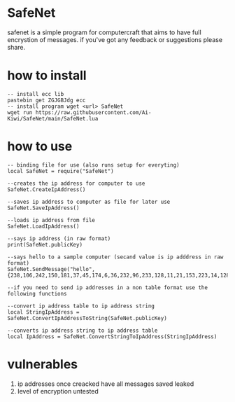 # SafeNet
safenet is a simple program for computercraft that aims to have full encrystion of messages. if you've got any feedback or suggestions please share.

# how to install
```
-- install ecc lib
pastebin get ZGJGBJdg ecc
-- install program wget <url> SafeNet
wget run https://raw.githubusercontent.com/Ai-Kiwi/SafeNet/main/SafeNet.lua
```

# how to use
```
-- binding file for use (also runs setup for everyting)
local SafeNet = require("SafeNet")

--creates the ip address for computer to use
SafeNet.CreateIpAddress()

--saves ip address to computer as file for later use
SafeNet.SaveIpAddress()

--loads ip address from file
SafeNet.LoadIpAddress()

--says ip address (in raw format)
print(SafeNet.publicKey)

--says hello to a sample computer (secand value is ip adddress in raw format)
SafeNet.SendMessage("hello",{238,106,242,150,181,37,45,174,6,36,232,96,233,128,11,21,153,223,14,128,164,1,})

--if you need to send ip addresses in a non table format use the following functions

--convert ip address table to ip address string
local StringIpAddress = SafeNet.ConvertIpAddressToString(SafeNet.publicKey)

--converts ip address string to ip address table
local IpAddress = SafeNet.ConvertStringToIpAddress(StringIpAddress)
```

# vulnerables
 1. ip addresses once creacked have all messages saved leaked
 2. level of encryption untested
